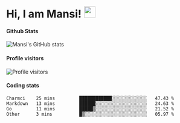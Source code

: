 # Hi, I am Mansi! <img src="https://user-images.githubusercontent.com/1303154/88677602-1635ba80-d120-11ea-84d8-d263ba5fc3c0.gif" width="30px">

#### Github Stats

![Mansi's GitHub stats](https://github-readme-stats.vercel.app/api?username=mansikulkarni96&theme=tokyonight&count_private=true&show_icons=true&hide=contribs)

#### Profile visitors

![Profile visitors](https://visitor-badge.glitch.me/badge?page_id=page.id&left_color=grey&right_color=blue)

#### Coding stats

<!--START_SECTION:waka-->

```text
Charmci    25 mins         ████████████░░░░░░░░░░░░░   47.43 %
Markdown   13 mins         ██████░░░░░░░░░░░░░░░░░░░   24.63 %
Go         11 mins         █████▒░░░░░░░░░░░░░░░░░░░   21.52 %
Other      3 mins          █▒░░░░░░░░░░░░░░░░░░░░░░░   05.97 %
```

<!--END_SECTION:waka-->
